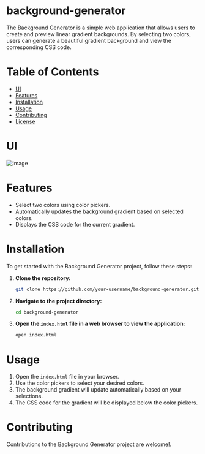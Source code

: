 # background-generator
The Background Generator is a simple web application that allows users to create and preview linear gradient backgrounds. By selecting two colors, users can generate a beautiful gradient background and view the corresponding CSS code.

# Table of Contents

- [UI](#UI)
- [Features](#features)
- [Installation](#installation)
- [Usage](#usage)
- [Contributing](#contributing)
- [License](#license)
# UI
![image](https://github.com/user-attachments/assets/9152ffcf-60df-40c5-a22a-ecf4210b1522)

# Features

- Select two colors using color pickers.
- Automatically updates the background gradient based on selected colors.
- Displays the CSS code for the current gradient.

# Installation

To get started with the Background Generator project, follow these steps:

1. **Clone the repository:**
    ```bash
    git clone https://github.com/your-username/background-generator.git
    ```
2. **Navigate to the project directory:**
    ```bash
    cd background-generator
    ```
3. **Open the `index.html` file in a web browser to view the application:**
    ```bash
    open index.html
    ```

# Usage

1. Open the `index.html` file in your browser.
2. Use the color pickers to select your desired colors.
3. The background gradient will update automatically based on your selections.
4. The CSS code for the gradient will be displayed below the color pickers.

# Contributing

Contributions to the Background Generator project are welcome!.

